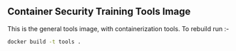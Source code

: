 ## Container Security Training Tools Image

This is the general tools image, with containerization tools. To rebuild run :-

```bash
docker build -t tools .
```
